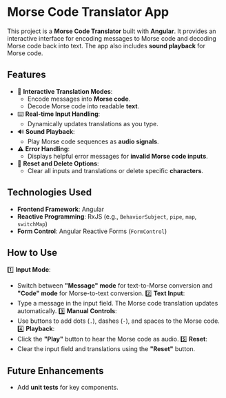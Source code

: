 # Morse Code Translator App

This project is a **Morse Code Translator** built with **Angular**. It provides an interactive interface for encoding messages to Morse code and decoding Morse code back into text. The app also includes **sound playback** for Morse code.

## Features

- 🔡 **Interactive Translation Modes**:
  - Encode messages into **Morse code**.
  - Decode Morse code into readable **text**.
- ⌨️ **Real-time Input Handling**:
  - Dynamically updates translations as you type.
- 🔊 **Sound Playback**:
  - Play Morse code sequences as **audio signals**.
- ⚠️ **Error Handling**:
  - Displays helpful error messages for **invalid Morse code inputs**.
- 🧹 **Reset and Delete Options**:
  - Clear all inputs and translations or delete specific **characters**.

## Technologies Used

- **Frontend Framework**: Angular
- **Reactive Programming**: RxJS (e.g., `BehaviorSubject`, `pipe`, `map`, `switchMap`)
- **Form Control**: Angular Reactive Forms (`FormControl`)

## How to Use

1️⃣ **Input Mode**:
   - Switch between **"Message" mode** for text-to-Morse conversion and **"Code" mode** for Morse-to-text conversion.
2️⃣ **Text Input**:
   - Type a message in the input field. The Morse code translation updates automatically.
3️⃣ **Manual Controls**:
   - Use buttons to add dots (`.`), dashes (`-`), and spaces to the Morse code.
4️⃣ **Playback**:
   - Click the **"Play"** button to hear the Morse code as audio.
5️⃣ **Reset**:
   - Clear the input field and translations using the **"Reset"** button.

## Future Enhancements

- Add **unit tests** for key components.

